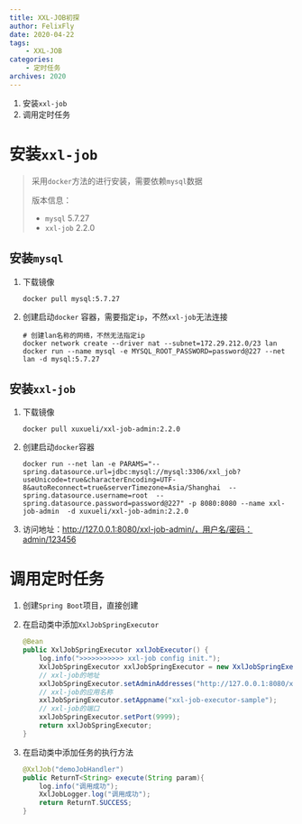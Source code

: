 ```yaml
---
title: XXL-JOB初探
author: FelixFly
date: 2020-04-22
tags:
    - XXL-JOB
categories: 
    - 定时任务
archives: 2020
---
```


1. 安装`xxl-job`
2. 调用定时任务

<!-- more -->

# 安装`xxl-job`

> 采用`docker`方法的进行安装，需要依赖`mysql`数据
>
> 版本信息：
>
> * `mysql`  5.7.27
> * `xxl-job` 2.2.0

## 安装`mysql`

1. 下载镜像

   ```shell
   docker pull mysql:5.7.27
   ```

2. 创建启动`docker` 容器，需要指定`ip`，不然`xxl-job`无法连接

   ```shell
   # 创建lan名称的网络，不然无法指定ip
   docker network create --driver nat --subnet=172.29.212.0/23 lan
   docker run --name mysql -e MYSQL_ROOT_PASSWORD=password@227 --net lan -d mysql:5.7.27 
   ```

## 安装`xxl-job`

1. 下载镜像

   ```shell
   docker pull xuxueli/xxl-job-admin:2.2.0
   ```

2. 创建启动`docker`容器

   ```shell
   docker run --net lan -e PARAMS="--spring.datasource.url=jdbc:mysql://mysql:3306/xxl_job?useUnicode=true&characterEncoding=UTF-8&autoReconnect=true&serverTimezone=Asia/Shanghai  --spring.datasource.username=root  --spring.datasource.password=password@227" -p 8080:8080 --name xxl-job-admin  -d xuxueli/xxl-job-admin:2.2.0
   ```
   
3. 访问地址：http://127.0.0.1:8080/xxl-job-admin/，用户名/密码：admin/123456

# 调用定时任务

1. 创建`Spring Boot`项目，直接创建

2. 在启动类中添加`XxlJobSpringExecutor`

   ```java
   @Bean
   public XxlJobSpringExecutor xxlJobExecutor() {
       log.info(">>>>>>>>>>> xxl-job config init.");
       XxlJobSpringExecutor xxlJobSpringExecutor = new XxlJobSpringExecutor();
       // xxl-job的地址
       xxlJobSpringExecutor.setAdminAddresses("http://127.0.0.1:8080/xxl-job-admin");
       // xxl-job的应用名称
       xxlJobSpringExecutor.setAppname("xxl-job-executor-sample");
       // xxl-job的端口
       xxlJobSpringExecutor.setPort(9999);
       return xxlJobSpringExecutor;
   }
   ```

3. 在启动类中添加任务的执行方法

   ```java
   @XxlJob("demoJobHandler")
   public ReturnT<String> execute(String param){
       log.info("调用成功");
       XxlJobLogger.log("调用成功");
       return ReturnT.SUCCESS;
   }
   ```

   


